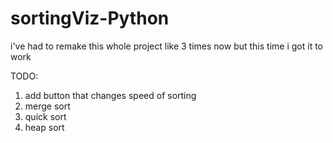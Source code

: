 # sortingViz-Python

i've had to remake this whole project like 3 times now but this time i got it to work

TODO:
1. add button that changes speed of sorting
2. merge sort
3. quick sort
4. heap sort
